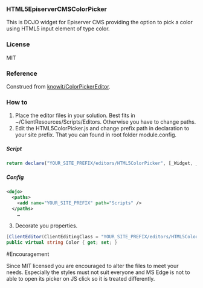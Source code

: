 ### HTML5EpiserverCMSColorPicker

This is DOJO widget for Episerver CMS providing the option to pick a color using HTML5 input element of type color.

### License
MIT

### Reference
Construed from [knowit/ColorPickerEditor](https://github.com/knowit/ColorPickerEditor).

### How to

1. Place the editor files in your solution. Best fits in ~/ClientResources/Scripts/Editors. Otherwise you have to change paths.
2. Edit the HTML5ColorPicker.js and change prefix path in declaration to your site prefix. That you can found in root folder module.config.

##### Script

``` javascript
return declare("YOUR_SITE_PREFIX/editors/HTML5ColorPicker", [_Widget, _TemplatedMixin, _CssStateMixin],
```
##### Config

```xml
<dojo>    
  <paths>
    <add name="YOUR_SITE_PREFIX" path="Scripts" />
  </paths>
    …
```
    
3. Decorate you properties.
```c#
[ClientEditor(ClientEditingClass = "YOUR_SITE_PREFIX/editors/HTML5ColorPicker")]
public virtual string Color { get; set; }
```
#Encouragement

Since MIT licensed you are encouraged to alter the files to meet your needs. Especially the styles must not suit everyone and MS Edge is not to able to open its picker on JS click so it is treated differently.
